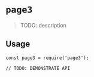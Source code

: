 # `page3`

> TODO: description

## Usage

```
const page3 = require('page3');

// TODO: DEMONSTRATE API
```
